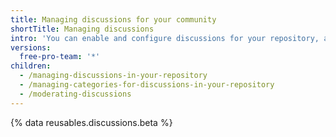 ```yaml
---
title: Managing discussions for your community
shortTitle: Managing discussions
intro: 'You can enable and configure discussions for your repository, and you can use tools on {% data variables.product.product_name %} to moderate conversations among community members.'
versions:
  free-pro-team: '*'
children:
  - /managing-discussions-in-your-repository
  - /managing-categories-for-discussions-in-your-repository
  - /moderating-discussions
---
```

{% data reusables.discussions.beta %}
